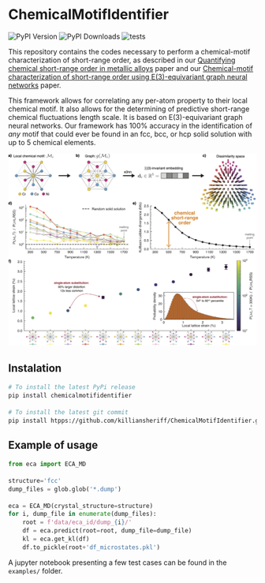 # ChemicalMotifIdentifier
![PyPI Version](https://img.shields.io/pypi/v/ChemicalMotifIdentifier.svg) ![PyPI Downloads](https://static.pepy.tech/badge/ChemicalMotifIdentifier.svg) ![tests](https://github.com/killiansheriff/ChemicalMotifIdentifier/actions/workflows/python-tests.yml/badge.svg)

This repository contains the codes necessary to perform a chemical-motif characterization of short-range order, as described in our [Quantifying chemical short-range order in metallic alloys](https://arxiv.org/abs/2311.01545) paper and our [Chemical-motif characterization of short-range order using E(3)-equivariant graph neural networks](https://google.com) paper. 

This framework allows for correlating any per-atom property to their local chemical motif. It also allows for the determining of predictive short-range chemical fluctuations length scale. It is based on E(3)-equivariant graph neural networks. Our framework has 100% accuracy in the identification of *any* motif that could ever be found in an fcc, bcc, or hcp solid solution with up to 5 chemical elements.  

![](assets/figure_2.png)


## Instalation 

```bash
# To install the latest PyPi release
pip install chemicalmotifidentifier

# To install the latest git commit 
pip install htpps://github.com/killiansheriff/ChemicalMotifIdentifier.git
```

## Example of usage

```python 
from eca import ECA_MD

structure='fcc'
dump_files = glob.glob('*.dump')

eca = ECA_MD(crystal_structure=structure)
for i, dump_file in enumerate(dump_files):
    root = f'data/eca_id/dump_{i}/'
    df = eca.predict(root=root, dump_file=dump_file)
    kl = eca.get_kl(df)
    df.to_pickle(root+'df_microstates.pkl')
```

A jupyter notebook presenting a few test cases can be found in the ``examples/`` folder.

